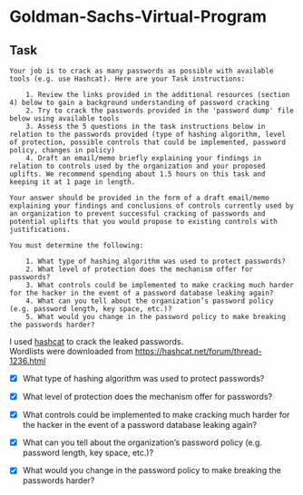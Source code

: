 # Goldman-Sachs-Virtual-Program

## Task

```
Your job is to crack as many passwords as possible with available tools (e.g. use Hashcat). Here are your Task instructions:

    1. Review the links provided in the additional resources (section 4) below to gain a background understanding of password cracking
    2. Try to crack the passwords provided in the 'password dump' file below using available tools
    3. Assess the 5 questions in the task instructions below in relation to the passwords provided (type of hashing algorithm, level of protection, possible controls that could be implemented, password policy, changes in policy)
    4. Draft an email/memo briefly explaining your findings in relation to controls used by the organization and your proposed uplifts. We recommend spending about 1.5 hours on this task and keeping it at 1 page in length. 

Your answer should be provided in the form of a draft email/memo explaining your findings and conclusions of controls currently used by an organization to prevent successful cracking of passwords and potential uplifts that you would propose to existing controls with justifications.

You must determine the following:

    1. What type of hashing algorithm was used to protect passwords?
    2. What level of protection does the mechanism offer for passwords?
    3. What controls could be implemented to make cracking much harder for the hacker in the event of a password database leaking again?
    4. What can you tell about the organization’s password policy (e.g. password length, key space, etc.)?
    5. What would you change in the password policy to make breaking the passwords harder? 
```

I used [hashcat](https://hashcat.net/hashcat/) to crack the leaked passwords. <br />
Wordlists were downloaded from https://hashcat.net/forum/thread-1236.html

- [x] What type of hashing algorithm was used to protect passwords?
- [x] What level of protection does the mechanism offer for passwords?
- [x] What controls could be implemented to make cracking much harder for the hacker in the event of a password database leaking again?
- [x] What can you tell about the organization’s password policy (e.g. password length, key space, etc.)?
- [x] What would you change in the password policy to make breaking the passwords harder? 

